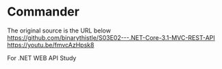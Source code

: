 # Commander

The original source is the URL below
https://github.com/binarythistle/S03E02---.NET-Core-3.1-MVC-REST-API
https://youtu.be/fmvcAzHpsk8

For .NET WEB API Study

